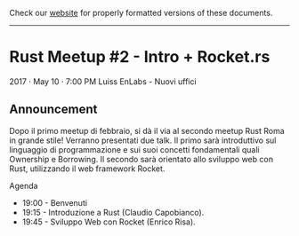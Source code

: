 Check our [website](http://rustaceans.uk/) for
properly formatted versions of these documents.

---

# Rust Meetup #2 - Intro + Rocket.rs
2017 · May 10 · 7:00 PM
Luiss EnLabs - Nuovi uffici

## Announcement

Dopo il primo meetup di febbraio, si dà il via al secondo meetup Rust Roma in grande stile!
Verranno presentati due talk. Il primo sarà introduttivo sul linguaggio di programmazione e sui suoi concetti fondamentali quali Ownership e Borrowing. Il secondo sarà orientato allo sviluppo web con Rust, utilizzando il web framework Rocket.

Agenda

- 19:00 - Benvenuti
- 19:15 - Introduzione a Rust (Claudio Capobianco).
- 19:45 - Sviluppo Web con Rocket  (Enrico Risa). 
